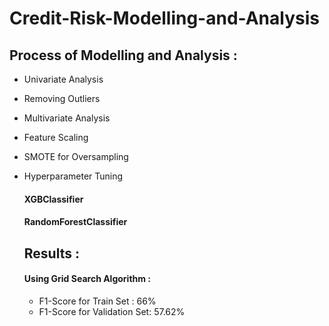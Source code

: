 # Credit-Risk-Modelling-and-Analysis

## Process of Modelling and Analysis :
- Univariate Analysis
- Removing Outliers
- Multivariate Analysis
- Feature Scaling
- SMOTE for Oversampling
- Hyperparameter Tuning
  #### XGBClassifier
  #### RandomForestClassifier

  ## Results :
  #### Using Grid Search Algorithm :
  - F1-Score for Train Set : 66%
  - F1-Score for Validation Set: 57.62%
